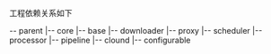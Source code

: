 工程依赖关系如下

-- parent
 |-- core
   |-- base
   |-- downloader
   |-- proxy
   |-- scheduler
   |-- processor
   |-- pipeline
 |-- clound
 |-- configurable

